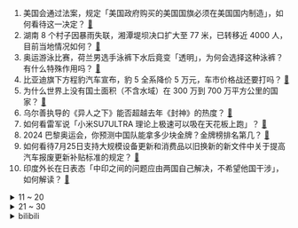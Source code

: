 1. 美国会通过法案，规定「美国政府购买的美国国旗必须在美国国内制造」，如何看待这一决定？ [:link:](https://www.zhihu.com/question/662967107)
2. 湖南 8 个村子因暴雨失联，湘潭堤坝决口扩大至 77 米，已转移近 4000 人，目前当地情况如何？ [:link:](https://www.zhihu.com/question/662887760)
3. 奥运游泳比赛，荷兰男选手泳裤下水后竟变「透明」，为何会选择这种泳裤？有什么特殊作用吗？ [:link:](https://www.zhihu.com/question/662910261)
4. 比亚迪旗下方程豹汽车宣布，豹 5 全系降价 5 万元，车市价格战还要打吗？ [:link:](https://www.zhihu.com/question/662983101)
5. 为什么世界上没有国土面积（不含水域）在 300 万到 700 万平方公里的国家？ [:link:](https://www.zhihu.com/question/364541590)
6. 乌尔善执导的《异人之下》能否超越去年《封神》的热度？ [:link:](https://www.zhihu.com/question/662659700)
7. 如何看雷军说「小米SU7ULTRA 理论上极速可以吸在天花板上跑」？ [:link:](https://www.zhihu.com/question/662463233)
8. 2024 巴黎奥运会，你预测中国队能拿多少块金牌？金牌榜排名第几？ [:link:](https://www.zhihu.com/question/661764788)
9. 如何看待7月25日支持大规模设备更新和消费品以旧换新的新文件中关于提高汽车报废更新补贴标准的规定？ [:link:](https://www.zhihu.com/question/662554965)
10. 印度外长在日表态「中印之间的问题应由两国自己解决，不希望他国干涉」，如何解读？ [:link:](https://www.zhihu.com/question/662991181)
<details>
<summary>11 ~ 20</summary>

11. 王楚钦夺金后球拍被踩坏，生气质问「怎么举报他们」，单打比赛马上到来，换拍对他影响有多大？ [:link:](https://www.zhihu.com/question/663025648)
12. 中国游泳队连续 3 日金牌荒，徐嘉余唐钱婷冲金失败，再添 2 块银牌，如何评价这样的成绩？ [:link:](https://www.zhihu.com/question/662938812)
13. 孙杨说泳池深浅对比赛影响很大，宁泽涛则认为影响不大，该听谁的？水深影响究竟大不大？ [:link:](https://www.zhihu.com/question/662994203)
14. 2024 巴黎奥运会男篮小组赛日本 90:94 加时不敌东道主法国，文班亚马三双，如何评价这场比赛？ [:link:](https://www.zhihu.com/question/663027909)
15. 巴黎奥运每天都在惹怒韩国人，韩国叫成朝鲜，搞错国旗，巴黎奥运为什么频触韩国民众怒火？将带来哪些影响？ [:link:](https://www.zhihu.com/question/662866566)
16. 如何看待陈一冰「半场开香槟」的行为，连续 2 次提前祝贺中国队夺冠，结果输给日本队拿银牌？ [:link:](https://www.zhihu.com/question/662938229)
17. 如何评价海贼王漫画1122话情报？ [:link:](https://www.zhihu.com/question/662920357)
18. 全款买的房子现在亏了很多是卖还是出租？ [:link:](https://www.zhihu.com/question/662435436)
19. 办公室着火了，时间紧迫只能救出一样东西，你会选择救什么？ [:link:](https://www.zhihu.com/question/661739919)
20. 北京城区平均降雨量达大暴雨量级，后厂村等多地又「看海」，具体情况如何？如何提升这些地方的排水能力？ [:link:](https://www.zhihu.com/question/662967957)
</details>
<details>
<summary>21 ~ 30</summary>

21. 辽宁强降水致 17 条河流明显涨水，鸭绿江可能出现大洪水，丹东封堵城区防洪交通门，目前情况如何？ [:link:](https://www.zhihu.com/question/662829718)
22. 你身边最自律的人是什么样的？ [:link:](https://www.zhihu.com/question/659544217)
23. 如何评价《唐朝诡事录之西行》 29-30 集？ [:link:](https://www.zhihu.com/question/663003465)
24. 巴黎乒乓混双夺冠了，大家怎么看待两位中国选手的发挥? [:link:](https://www.zhihu.com/question/663022463)
25. 怎样的操作才能够让汽车行驶的过程之中更加省油？ [:link:](https://www.zhihu.com/question/661265460)
26. 不开心的时候可以做什么，让自己开心起来，保持高能量状态？ [:link:](https://www.zhihu.com/question/662762963)
27. 如何评价《临高启明》2024年07月27日在广州举办的十五周年书友会？ [:link:](https://www.zhihu.com/question/662808662)
28. 为什么霸总小说里面出现的豪车基本上都是迈巴赫？ [:link:](https://www.zhihu.com/question/653119895)
29. 可以分享一张你相册里的风景照吗？ [:link:](https://www.zhihu.com/question/662584622)
30. 2024 巴黎奥运会乒乓球混合双打决赛，孙颖莎王楚钦 4：2 力克朝鲜组合获得金牌，如何评价本场比赛？ [:link:](https://www.zhihu.com/question/663015165)
</details><details>
<summary>bilibili</summary>

</details>